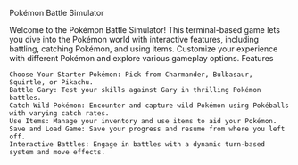 Pokémon Battle Simulator

Welcome to the Pokémon Battle Simulator! This terminal-based game lets you dive into the Pokémon world with interactive features, including battling, catching Pokémon, and using items. Customize your experience with different Pokémon and explore various gameplay options.
Features

    Choose Your Starter Pokémon: Pick from Charmander, Bulbasaur, Squirtle, or Pikachu.
    Battle Gary: Test your skills against Gary in thrilling Pokémon battles.
    Catch Wild Pokémon: Encounter and capture wild Pokémon using Pokéballs with varying catch rates.
    Use Items: Manage your inventory and use items to aid your Pokémon.
    Save and Load Game: Save your progress and resume from where you left off.
    Interactive Battles: Engage in battles with a dynamic turn-based system and move effects.
